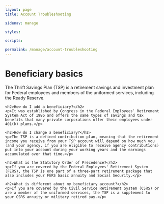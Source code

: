 ```yaml
---
layout: page
title: Account Troubleshooting

sidenav: manage

styles:

scripts:

permalink: /manage/account-troubleshooting
---
```

<main class="usa-grid usa-section usa-content usa-layout-docs" id="main-content">
    <div class="usa-width-three-fourths usa-layout-docs-main_content">
    <h1>Beneficiary basics</h1>
    <p>The Thrift Savings Plan (TSP) is a retirement savings and investment plan for Federal employees and members of the uniformed services, including the Ready Reserve.</p>

    <h2>How do I add a beneficiary?</h2>
    <p>It was established by Congress in the Federal Employees’ Retirement System Act of 1986 and offers the same types of savings and tax benefits that many private corporations offer their employees under 401(k) plans.</p>

    <h2>How do I change a beneficiary?</h2>
    <p>The TSP is a defined contribution plan, meaning that the retirement income you receive from your TSP account will depend on how much you (and your agency, if you are eligible to receive agency contributions) put into your account during your working years and the earnings accumulated over that time.</p>

    <h2>What is the Statutory Order of Precedence?</h2>
    <p>If you are covered by the Federal Employees' Retirement System (FERS), the TSP is one part of a three-part retirement package that also includes your FERS basic annuity and Social Security.</p>

    <h2>What is different about my beneficiary account?</h2>
    <p>If you are covered by the Civil Service Retirement System (CSRS) or are a member of the uniformed services, the TSP is a supplement to your CSRS annuity or military retired pay.</p>
  </div>
  </main>
<!-- CONTENT END -->
